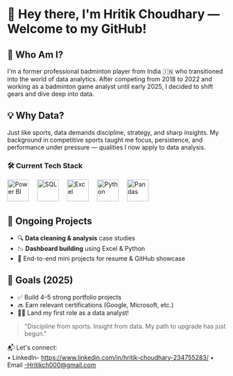 # 👋 Hey there, I'm Hritik Choudhary — Welcome to my GitHub!

## 🧠 Who Am I?

I'm a former professional badminton player from India 🇮🇳 who transitioned into the world of data analytics. After competing from 2018 to 2022 and working as a badminton game analyst until early 2025,
I decided to shift gears and dive deep into data.

## 💡 Why Data?

Just like sports, data demands discipline, strategy, and sharp insights. My background in competitive sports taught me focus, persistence, and performance under pressure 
— qualities I now apply to data analysis.

### 🛠️ Current Tech Stack

<p align="left">
  <img src="https://upload.wikimedia.org/wikipedia/commons/c/cf/New_Power_BI_Logo.svg" alt="Power BI" width="50" height="50" style="margin-right: 15px;"/>
  <img src="https://cdn.jsdelivr.net/gh/devicons/devicon/icons/mysql/mysql-original.svg" alt="SQL" width="50" height="50" style="margin-right: 15px;"/>
  <img src="https://img.icons8.com/color/48/000000/microsoft-excel-2019--v1.png" alt="Excel" width="50" height="50" style="margin-right: 15px;"/>
  <img src="https://cdn.jsdelivr.net/gh/devicons/devicon/icons/python/python-original.svg" alt="Python" width="50" height="50" style="margin-right: 15px;"/>
  <img src="https://cdn.jsdelivr.net/gh/devicons/devicon/icons/pandas/pandas-original.svg" alt="Pandas" width="50" height="50" style="margin-right: 15px;"/>
</p>




## 🚧 Ongoing Projects

- 🔍 **Data cleaning & analysis** case studies
- 📉 **Dashboard building** using Excel & Python
- 📂 End-to-end mini projects for resume & GitHub showcase

## 📌 Goals (2025)

- ✅ Build 4–5 strong portfolio projects
- 🔜 Earn relevant certifications (Google, Microsoft, etc.)
- 🧑‍💻 Land my first role as a data analyst!


> "Discipline from sports. Insight from data. My path to upgrade has just begun."

📬 Let's connect:  
• LinkedIn- https://www.linkedin.com/in/hritik-choudhary-234755283/ 
• Email -Hritikch000@gmail.com
